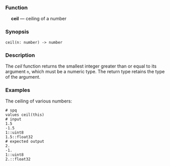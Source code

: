 ### Function

&emsp; **ceil** &mdash; ceiling of a number

### Synopsis

```
ceil(n: number) -> number
```

### Description

The _ceil_ function returns the smallest integer greater than or equal to its argument `n`,
which must be a numeric type.  The return type retains the type of the argument.

### Examples

The ceiling of various numbers:
```mdtest-spq
# spq
values ceil(this)
# input
1.5
-1.5
1::uint8
1.5::float32
# expected output
2.
-1.
1::uint8
2.::float32
```

